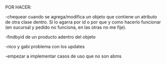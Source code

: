 POR HACER:

-chequear cuando se agrega/modifica un objeto que contiene un atributo de otra clase dentro. Si lo agarra por id o por que y como hacerlo funcionar (en sucursal y pedido no funciona, en las otras no me fije). 

-findbyid de un producto adentro del objeto

-nico y gabi problema con los updates 

-empezar a implementar casos de uso que no son abms
